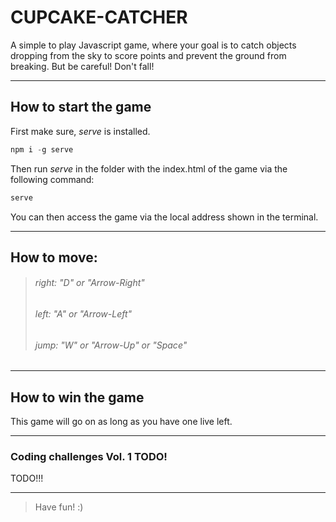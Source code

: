 
# CUPCAKE-CATCHER
A simple to play Javascript game, where your goal is to catch objects dropping from the sky to score points and prevent the ground from breaking.
But be careful! Don't fall!

---
## How to start the game
First make sure, *serve* is installed.
```javascript
npm i -g serve
```

Then run *serve* in the folder with the index.html of the game via the following command:
```javascript
serve
```

You can then access the game via the local address shown in the terminal.

---

## How to move:
>###### right: "D" or "Arrow-Right"
>
> ###### left: "A" or "Arrow-Left"
>
>###### jump: "W" or "Arrow-Up" or "Space"

---

## How to win the game
This game will go on as long as you have one live left.

------- 

###
### Coding challenges  Vol. 1 TODO!
TODO!!!

---

> Have fun! :) 



